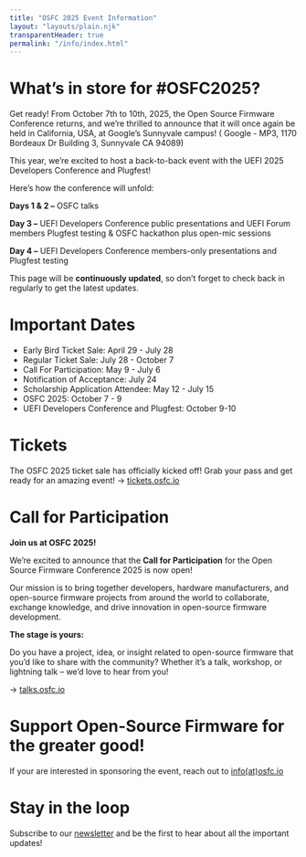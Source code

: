 ```yaml
---
title: "OSFC 2025 Event Information"
layout: "layouts/plain.njk"
transparentHeader: true
permalink: "/info/index.html"
---
```


# **What’s in store for #OSFC2025?**

Get ready! From October 7th to 10th, 2025, the Open Source Firmware Conference returns, and we’re thrilled to announce that it will once again be held in California, USA, at Google’s Sunnyvale campus! ( Google - MP3, 1170 Bordeaux Dr Building 3, Sunnyvale CA 94089)

This year, we’re excited to host a back-to-back event with the UEFI 2025 Developers Conference and Plugfest!

Here’s how the conference will unfold:

**Days 1 & 2 –** OSFC talks

**Day 3 –** UEFI Developers Conference public presentations and UEFI Forum members Plugfest testing & OSFC hackathon plus open-mic sessions

**Day 4 –** UEFI Developers Conference members-only presentations and Plugfest testing

This page will be **continuously updated**, so don’t forget to check back in regularly to get the latest updates.

# Important Dates

- Early Bird Ticket Sale: April 29 - July 28
- Regular Ticket Sale: July 28 - October 7
- Call For Participation: May 9 - July 6
- Notification of Acceptance: July 24
- Scholarship Application Attendee: May 12 - July 15
- OSFC 2025: October 7 - 9
- UEFI Developers Conference and Plugfest: October 9-10

# Tickets

The OSFC 2025 ticket sale has officially kicked off! Grab your pass and get ready for an amazing event! 
→ [tickets.osfc.io](https://tickets.osfc.io/)

# Call for Participation

**Join us at OSFC 2025!**

We’re excited to announce that the **Call for Participation** for the Open Source Firmware Conference 2025 is now open!

Our mission is to bring together developers, hardware manufacturers, and open-source firmware projects from around the world to collaborate, exchange knowledge, and drive innovation in open-source firmware development.

**The stage is yours:**

Do you have a project, idea, or insight related to open-source firmware that you’d like to share with the community? Whether it’s a talk, workshop, or lightning talk – we’d love to hear from you!

→ [talks.osfc.io](https://talks.osfc.io/)

# Support Open-Source Firmware for the greater good! 
If your are interested in sponsoring the event, reach out to [info(at)osfc.io](mailto:info@osfc.io)  

# Stay in the loop

Subscribe to our [newsletter](https://mailchi.mp/01a2d5ccbe95/osfc-subscription) and be the first to hear about all the important updates!